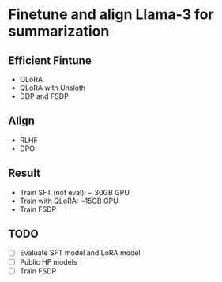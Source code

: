 # Finetune and align Llama-3 for summarization

## Efficient Fintune
- QLoRA
- QLoRA with Unsloth
- DDP and FSDP

## Align
- RLHF
- DPO

## Result
- Train SFT (not eval): ~ 30GB GPU
- Train with QLoRA: ~15GB GPU
- Train FSDP

## TODO
- [ ] Evaluate SFT model and LoRA model
- [ ] Public HF models
- [ ] Train FSDP